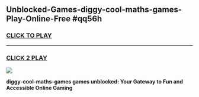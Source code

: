 
## Unblocked-Games-diggy-cool-maths-games-Play-Online-Free #qq56h
<h3>
<a href="https://us.freeplayer.one?title=diggy-cool-maths-games&ref=10M">CLICK TO PLAY</a></h3>
<hr>

<h3>
<a href="https://us.freeplayer.one?title=diggy-cool-maths-games&ref=10M">CLICK 2 PLAY</a>
  
</h3>

<a href="https://us.freeplayer.one?title=diggy-cool-maths-games&ref=10M"><img src="https://clearcache.store/games.png"></a>


**diggy-cool-maths-games games unblocked: Your Gateway to Fun and Accessible Online Gaming**
